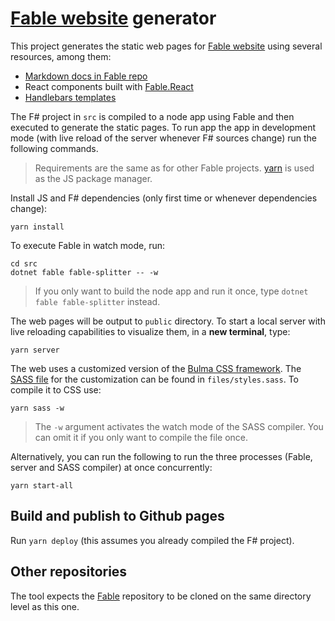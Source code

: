 # [Fable website](http://fable.io) generator

This project generates the static web pages for [Fable website](http://fable.io) using several resources, among them:

- [Markdown docs in Fable repo](https://github.com/fable-compiler/Fable/tree/master/docs)
- React components built with [Fable.React](https://github.com/fable-compiler/fable-react)
- [Handlebars templates](http://handlebarsjs.com/)

The F# project in `src` is compiled to a node app using Fable and then executed to generate the static pages. To run app the app in development mode (with live reload of the server whenever F# sources change) run the following commands.

> Requirements are the same as for other Fable projects. [yarn](https://yarnpkg.com/) is used as the JS package manager.

Install JS and F# dependencies (only first time or whenever dependencies change):

```shell
yarn install
```

To execute Fable in watch mode, run:

```shell
cd src
dotnet fable fable-splitter -- -w
```

> If you only want to build the node app and run it once, type `dotnet fable fable-splitter` instead.

The web pages will be output to `public` directory. To start a local server with live reloading capabilities to visualize them, in a **new terminal**, type:

```shell
yarn server
```

The web uses a customized version of the [Bulma CSS framework](http://bulma.io/documentation/overview/customize/). The [SASS file](http://sass-lang.com/) for the customization can be found in `files/styles.sass`. To compile it to CSS use:

```shell
yarn sass -w
```

> The `-w` argument activates the watch mode of the SASS compiler. You can omit it if you only want to compile the file once.

Alternatively, you can run the following to run the three processes (Fable, server and SASS compiler) at once concurrently:

```shell
yarn start-all
```

## Build and publish to Github pages

Run `yarn deploy` (this assumes you already compiled the F# project).

## Other repositories

The tool expects the [Fable](https://github.com/fable-compiler/Fable) repository to be cloned on the same directory level as this one.